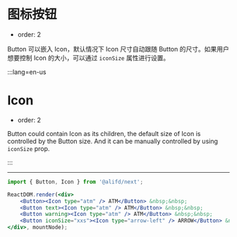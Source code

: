 # 图标按钮

- order: 2

Button 可以嵌入 Icon，默认情况下 Icon 尺寸自动跟随 Button 的尺寸。如果用户想要控制 Icon 的大小，可以通过 `iconSize` 属性进行设置。

:::lang=en-us
# Icon

- order: 2

Button could contain Icon as its children, the default size of Icon is controlled by the Button size. And it can be manually controlled by using `iconSize` prop.

:::

---

````jsx
import { Button, Icon } from '@alifd/next';

ReactDOM.render(<div>
    <Button><Icon type="atm" /> ATM</Button> &nbsp;&nbsp;
    <Button text><Icon type="atm" /> ATM</Button> &nbsp;&nbsp;
    <Button warning><Icon type="atm" /> ATM</Button> &nbsp;&nbsp;
    <Button iconSize="xxs"><Icon type="arrow-left" /> ARROW</Button> &nbsp;&nbsp;
</div>, mountNode);
````
